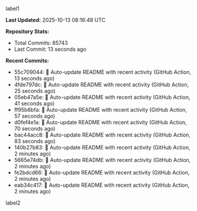 
label1 
<!-- ACTIVITY_START -->
**Last Updated:** 2025-10-13 08:16:48 UTC

**Repository Stats:**
- Total Commits: 85743
- Last Commit: 13 seconds ago

**Recent Commits:**
- 55c709044: 🤖 Auto-update README with recent activity (GitHub Action, 13 seconds ago)
- 4fde797dc: 🤖 Auto-update README with recent activity (GitHub Action, 25 seconds ago)
- 05eb47a5e: 🤖 Auto-update README with recent activity (GitHub Action, 41 seconds ago)
- ff95b6bfa: 🤖 Auto-update README with recent activity (GitHub Action, 57 seconds ago)
- d0fef4e1a: 🤖 Auto-update README with recent activity (GitHub Action, 70 seconds ago)
- bac44acc8: 🤖 Auto-update README with recent activity (GitHub Action, 83 seconds ago)
- 140b27b83: 🤖 Auto-update README with recent activity (GitHub Action, 2 minutes ago)
- 5665e74db: 🤖 Auto-update README with recent activity (GitHub Action, 2 minutes ago)
- fe2bdcd66: 🤖 Auto-update README with recent activity (GitHub Action, 2 minutes ago)
- eab34c417: 🤖 Auto-update README with recent activity (GitHub Action, 2 minutes ago)
<!-- ACTIVITY_END -->

label2
